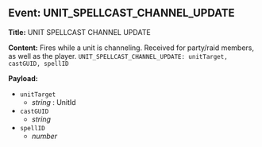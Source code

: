 ## Event: UNIT_SPELLCAST_CHANNEL_UPDATE

**Title:** UNIT SPELLCAST CHANNEL UPDATE

**Content:**
Fires while a unit is channeling. Received for party/raid members, as well as the player.
`UNIT_SPELLCAST_CHANNEL_UPDATE: unitTarget, castGUID, spellID`

**Payload:**
- `unitTarget`
  - *string* : UnitId
- `castGUID`
  - *string*
- `spellID`
  - *number*